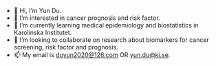 - 👋 Hi, I’m Yun Du.
- 👀 I’m interested in cancer prognosis and risk factor.
- 🌱 I’m currently learning medical epidemiology and biostatistics in Karolinska Institutet.
- 💞️ I’m looking to collaborate on research about biomarkers for cancer screening, risk factor and prognosis.
- 📫 My email is duyun2020@126.com OR yun.du@ki.se.

<!---
xinyueandtianliangle/xinyueandtianliangle is a ✨ special ✨ repository because its `README.md` (this file) appears on your GitHub profile.
You can click the Preview link to take a look at your changes.
--->
